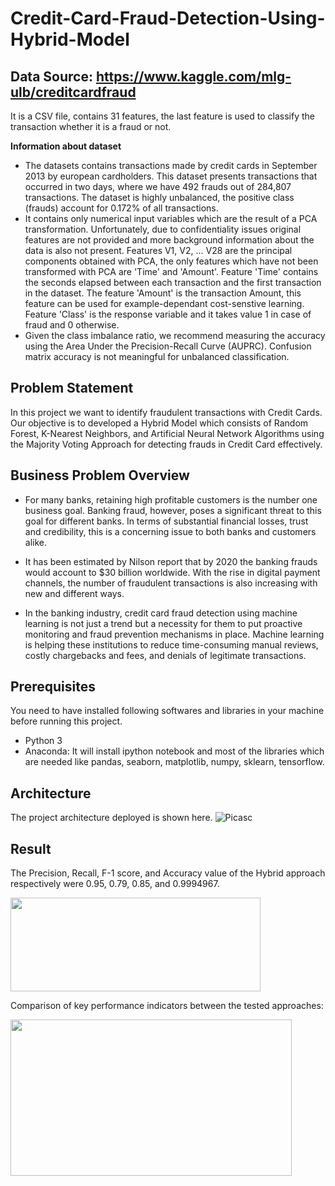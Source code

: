 # Credit-Card-Fraud-Detection-Using-Hybrid-Model

## Data Source: https://www.kaggle.com/mlg-ulb/creditcardfraud

It is a CSV file, contains 31 features, the last feature is used to classify the transaction whether it is a fraud or not.


**Information about dataset**
* The datasets contains transactions made by credit cards in September 2013 by european cardholders. This dataset presents transactions that occurred in two days, where we have 492 frauds out of 284,807 transactions. The dataset is highly unbalanced, the positive class (frauds) account for 0.172% of all transactions.
* It contains only numerical input variables which are the result of a PCA transformation. Unfortunately, due to confidentiality issues original features are not provided and more background information about the data is also not present. Features V1, V2, ... V28 are the principal components obtained with PCA, the only features which have not been transformed with PCA are 'Time' and 'Amount'. Feature 'Time' contains the seconds elapsed between each transaction and the first transaction in the dataset. The feature 'Amount' is the transaction Amount, this feature can be used for example-dependant cost-senstive learning. Feature 'Class' is the response variable and it takes value 1 in case of fraud and 0 otherwise.
* Given the class imbalance ratio, we recommend measuring the accuracy using the Area Under the Precision-Recall Curve (AUPRC). Confusion matrix accuracy is not meaningful for unbalanced classification.

## Problem Statement
In this project we want to identify fraudulent transactions with Credit Cards. Our objective is to developed a Hybrid Model which consists of Random Forest, K-Nearest Neighbors, and Artificial Neural Network Algorithms using the Majority Voting Approach for detecting frauds in Credit Card effectively.

## Business Problem Overview
* For many banks, retaining high profitable customers is the number one business goal. Banking fraud, however, poses a significant threat to this goal for different banks. In terms of substantial financial losses, trust and credibility, this is a concerning issue to both banks and customers alike.

* It has been estimated by Nilson report that by 2020 the banking frauds would account to $30 billion worldwide. With the rise in digital payment channels, the number of fraudulent transactions is also increasing with new and different ways.

* In the banking industry, credit card fraud detection using machine learning is not just a trend but a necessity for them to put proactive monitoring and fraud prevention mechanisms in place. Machine learning is helping these institutions to reduce time-consuming manual reviews, costly chargebacks and fees, and denials of legitimate transactions.

## Prerequisites
You need to have installed following softwares and libraries in your machine before running this project.

* Python 3
* Anaconda: It will install ipython notebook and most of the libraries which are needed like pandas, seaborn, matplotlib, numpy, sklearn, tensorflow.

## Architecture
The project architecture deployed is shown here.
![Picasc](https://user-images.githubusercontent.com/70885585/129890396-b5cbdcc6-24d4-4a45-bca5-4cf600a2acda.png)

## Result
The Precision, Recall, F-1 score, and Accuracy value of the Hybrid approach respectively were 0.95, 0.79, 0.85, and 0.9994967.

<img src="https://user-images.githubusercontent.com/70885585/129950395-c97d7c47-2e67-447c-b5ff-842c1b4b1005.png" width="400" height="150">

Comparison of key performance indicators between the tested approaches:

<img src="https://user-images.githubusercontent.com/70885585/129953665-5078f0db-f093-4b2f-b9de-0fe23240602d.png" width="450" height="250">



